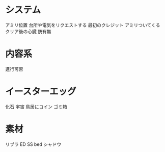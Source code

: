 
# システム
アミリ位置
台所や電気をリクエストする
最初のクレジット
アミリついてくる
クリア後の心臓
銃有無

# 内容系
進行可否

# イースターエッグ
化石
宇宙
鳥居にコイン
ゴミ箱

# 素材
リブラ
ED SS bed
シャドウ
